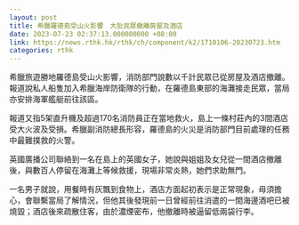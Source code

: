 ```yaml
---
layout: post
title: 希臘羅德島受山火影響　大批民眾撤離房屋及酒店
date: 2023-07-23 02:37:13.000000000 +08:00
link: https://news.rthk.hk/rthk/ch/component/k2/1710106-20230723.htm
categories: rthk
---
```


希臘旅遊勝地羅德島受山火影響，消防部門說數以千計民眾已從房屋及酒店撤離。報道說私人船隻加入希臘海岸防衛隊的行動，在羅德島東部的海灘接走民眾，當局亦安排海軍艦艇前往該區。

報道又指5架直升機及超過170名消防員正在當地救火，島上一條村莊內的3間酒店受大火波及受損。希臘副消防總長形容，羅德島的火災是消防部門目前處理的任務中最難撲救的火警。

英國廣播公司聯絡到一名在島上的英國女子，她說與姐姐及女兒從一間酒店撤離後，與數百人停留在海灘上等候救援，現場非常炎熱，她們求助無門。

一名男子就說，用餐時有灰飄到食物上，酒店方面起初表示是正常現象，毋須擔心，會聯繫當局了解情況，但他其後發現前一日曾經前往消遣的一間海邊酒吧已被燒毀；酒店後來疏散住客，由於濃煙密布，他撤離時被逼留低兩袋行李。
